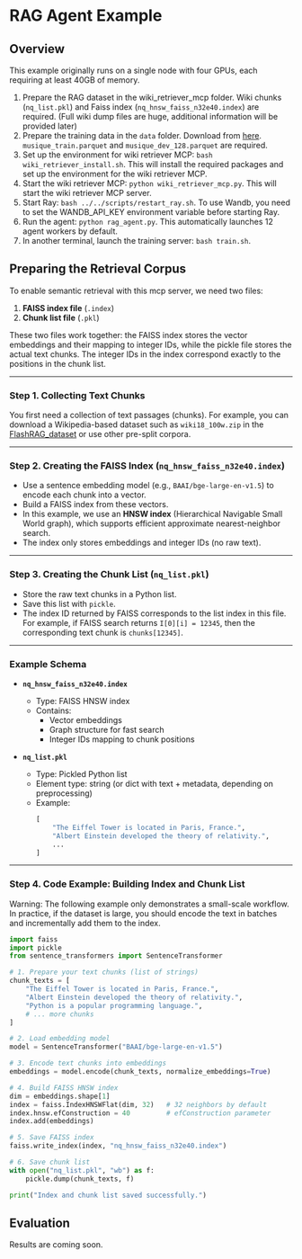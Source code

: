 # RAG Agent Example

## Overview

This example originally runs on a single node with four GPUs, each requiring at least 40GB of memory.

1. Prepare the RAG dataset in the wiki_retriever_mcp folder. Wiki chunks (`nq_list.pkl`) and Faiss index (`nq_hnsw_faiss_n32e40.index`) are required. (Full wiki dump files are huge, additional information will be provided later)
2. Prepare the training data in the `data` folder. Download from [here](https://drive.google.com/drive/folders/1hEqOY4EbplUB5ew-8UPFhV_5QU2j7WCN?usp=drive_link). `musique_train.parquet` and `musique_dev_128.parquet` are required.
3. Set up the environment for wiki retriever MCP: `bash wiki_retriever_install.sh`. This will install the required packages and set up the environment for the wiki retriever MCP.
4. Start the wiki retriever MCP: `python wiki_retriever_mcp.py`. This will start the wiki retriever MCP server.
5. Start Ray: `bash ../../scripts/restart_ray.sh`. To use Wandb, you need to set the WANDB_API_KEY environment variable before starting Ray.
6. Run the agent: `python rag_agent.py`. This automatically launches 12 agent workers by default.
7. In another terminal, launch the training server: `bash train.sh`.


## Preparing the Retrieval Corpus

To enable semantic retrieval with this mcp server, we need two files:

1. **FAISS index file** (`.index`)  
2. **Chunk list file** (`.pkl`)  

These two files work together: the FAISS index stores the vector embeddings and their mapping to integer IDs, while the pickle file stores the actual text chunks. The integer IDs in the index correspond exactly to the positions in the chunk list.

---

### Step 1. Collecting Text Chunks

You first need a collection of text passages (chunks). For example, you can download a Wikipedia-based dataset such as `wiki18_100w.zip` in the [FlashRAG_dataset](https://huggingface.co/datasets/FlashRAG) or use other pre-split corpora.  

---

### Step 2. Creating the FAISS Index (`nq_hnsw_faiss_n32e40.index`)

- Use a sentence embedding model (e.g., `BAAI/bge-large-en-v1.5`) to encode each chunk into a vector.  
- Build a FAISS index from these vectors.  
- In this example, we use an **HNSW index** (Hierarchical Navigable Small World graph), which supports efficient approximate nearest-neighbor search.  
- The index only stores embeddings and integer IDs (no raw text).

---

### Step 3. Creating the Chunk List (`nq_list.pkl`)

- Store the raw text chunks in a Python list.  
- Save this list with `pickle`.  
- The index ID returned by FAISS corresponds to the list index in this file. For example, if FAISS search returns `I[0][i] = 12345`, then the corresponding text chunk is `chunks[12345]`.

---

### Example Schema

- **`nq_hnsw_faiss_n32e40.index`**  
  - Type: FAISS HNSW index  
  - Contains:  
    - Vector embeddings  
    - Graph structure for fast search  
    - Integer IDs mapping to chunk positions  

- **`nq_list.pkl`**  
  - Type: Pickled Python list  
  - Element type: string (or dict with text + metadata, depending on preprocessing)  
  - Example:  
    ```python
    [
        "The Eiffel Tower is located in Paris, France.",
        "Albert Einstein developed the theory of relativity.",
        ...
    ]
    ```

---

### Step 4. Code Example: Building Index and Chunk List
Warning: The following example only demonstrates a small-scale workflow. In practice, if the dataset is large, you should encode the text in batches and incrementally add them to the index.

```python
import faiss
import pickle
from sentence_transformers import SentenceTransformer

# 1. Prepare your text chunks (list of strings)
chunk_texts = [
    "The Eiffel Tower is located in Paris, France.",
    "Albert Einstein developed the theory of relativity.",
    "Python is a popular programming language.",
    # ... more chunks
]

# 2. Load embedding model
model = SentenceTransformer("BAAI/bge-large-en-v1.5")

# 3. Encode text chunks into embeddings
embeddings = model.encode(chunk_texts, normalize_embeddings=True)

# 4. Build FAISS HNSW index
dim = embeddings.shape[1]
index = faiss.IndexHNSWFlat(dim, 32)   # 32 neighbors by default
index.hnsw.efConstruction = 40         # efConstruction parameter
index.add(embeddings)

# 5. Save FAISS index
faiss.write_index(index, "nq_hnsw_faiss_n32e40.index")

# 6. Save chunk list
with open("nq_list.pkl", "wb") as f:
    pickle.dump(chunk_texts, f)

print("Index and chunk list saved successfully.")
```


## Evaluation

Results are coming soon.
